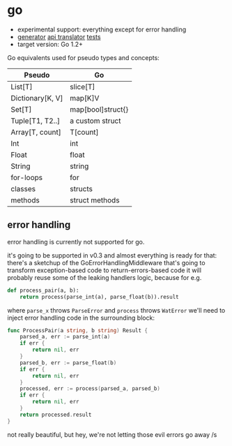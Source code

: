# go

* experimental support: everything except for error handling
* [generator](../pseudo/generators/golang_generator.py) [api translator](../pseudo/api_translators/golang_translator.py) [tests](../tests/test_go.py)
* target version: Go 1.2+

Go equivalents used for pseudo types and concepts:

| Pseudo           | Go                   |
|------------------|----------------------|
| List[T]          | slice[T]                             |
| Dictionary[K, V] | map[K]V                              |
| Set[T]           | map[bool]struct{}                    |
| Tuple[T1, T2..]  | a custom struct                      |
| Array[T, count]  | T[count]                             |
| Int              | int                                  |
| Float            | float                                |
| String           | string                               |
| for-loops        | for                                  |
| classes          | structs                              |
| methods          | struct methods                       |

## error handling

error handling is currently not supported for go.

it's going to be supported in v0.3 and almost everything is ready for that:
  there's a sketchup of the GoErrorHandlingMiddleware that's going to
  transform exception-based code to return-errors-based code
  it will probably reuse some of the leaking handlers logic, because for
  e.g.

```python
def process_pair(a, b):
    return process(parse_int(a), parse_float(b)).result
```

where `parse_x` throws `ParseError` and `process` throws `WatError` we'll need to inject error handling code in the surrounding block:

```go
func ProcessPair(a string, b string) Result {
    parsed_a, err := parse_int(a)
    if err {
        return nil, err
    }
    parsed_b, err := parse_float(b)
    if err {
        return nil, err
    }
    processed, err := process(parsed_a, parsed_b)
    if err {
    	return nil, err
    }
    return processed.result
}
```

not really beautiful, but hey, we're not letting those evil errors go away /s


